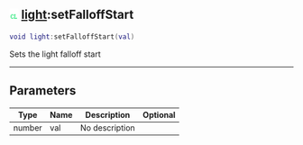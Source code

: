 ## ![client](../../.gitbook/assets/client.png) [light](https://iaswiki.rawr.dev/readme/light):setFalloffStart

```lua
void light:setFalloffStart(val)
```

Sets the light falloff start

------
## Parameters

| Type   | Name | Description | Optional |
| ------ | ---- | ----------- | -------: |
| number | val | No description |  |

